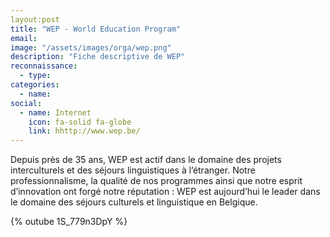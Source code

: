 ```yaml
---
layout:post
title: "WEP - World Education Program"
email: 
image: "/assets/images/orga/wep.png"
description: "Fiche descriptive de WEP"
reconnaissance:
  - type: 
categories: 
  - name: 
social:
  - name: Internet
    icon: fa-solid fa-globe
    link: hhttp://www.wep.be/
---
```

Depuis près de 35 ans, WEP est actif dans le domaine des projets interculturels et des séjours linguistiques à l’étranger. Notre professionnalisme, la qualité de nos programmes ainsi que notre esprit d’innovation ont forgé notre réputation : WEP est aujourd’hui le leader dans le domaine des séjours culturels et linguistique en Belgique.

{% outube 1S_779n3DpY %}
